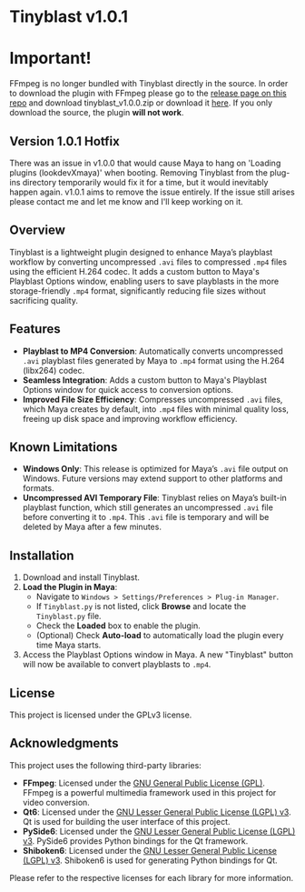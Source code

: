 # Tinyblast v1.0.1

# **Important!**

FFmpeg is no longer bundled with Tinyblast directly in the source. In order to download the plugin with FFmpeg please go to the [release page on this repo](https://git.jackmchristensen.com/jack/tinyblast/-/releases/v1.0.0) and download tinyblast_v1.0.0.zip or download it [here](https://drive.proton.me/urls/JVV34W2H3R#VOJzkesz0Cgq). If you only download the source, the plugin **will not work**.

## Version 1.0.1 Hotfix

There was an issue in v1.0.0 that would cause Maya to hang on 'Loading plugins (lookdevXmaya)' when booting. Removing Tinyblast from the plug-ins directory temporarily would fix it for a time, but it would inevitably happen again. v1.0.1 aims to remove the issue entirely. If the issue still arises please contact me and let me know and I'll keep working on it.

## Overview

Tinyblast is a lightweight plugin designed to enhance Maya’s playblast workflow by converting uncompressed `.avi` files to compressed `.mp4` files using the efficient H.264 codec. It adds a custom button to Maya's Playblast Options window, enabling users to save playblasts in the more storage-friendly `.mp4` format, significantly reducing file sizes without sacrificing quality.

## Features

- **Playblast to MP4 Conversion**: Automatically converts uncompressed `.avi` playblast files generated by Maya to `.mp4` format using the H.264 (libx264) codec.
- **Seamless Integration**: Adds a custom button to Maya's Playblast Options window for quick access to conversion options.
- **Improved File Size Efficiency**: Compresses uncompressed `.avi` files, which Maya creates by default, into `.mp4` files with minimal quality loss, freeing up disk space and improving workflow efficiency.

## Known Limitations

- **Windows Only**: This release is optimized for Maya’s `.avi` file output on Windows. Future versions may extend support to other platforms and formats.
- **Uncompressed AVI Temporary File**: Tinyblast relies on Maya’s built-in playblast function, which still generates an uncompressed `.avi` file before converting it to `.mp4`. This `.avi` file is temporary and will be deleted by Maya after a few minutes.

## Installation

1. Download and install Tinyblast.
2. **Load the Plugin in Maya**:
   - Navigate to `Windows > Settings/Preferences > Plug-in Manager`.
   - If `Tinyblast.py` is not listed, click **Browse** and locate the `Tinyblast.py` file.
   - Check the **Loaded** box to enable the plugin.
   - (Optional) Check **Auto-load** to automatically load the plugin every time Maya starts.
3. Access the Playblast Options window in Maya. A new "Tinyblast" button will now be available to convert playblasts to `.mp4`.

## License

This project is licensed under the GPLv3 license.

## Acknowledgments

This project uses the following third-party libraries:

- **FFmpeg**: Licensed under the [GNU General Public License (GPL)](https://ffmpeg.org/legal.html). FFmpeg is a powerful multimedia framework used in this project for video conversion.
- **Qt6**: Licensed under the [GNU Lesser General Public License (LGPL) v3](https://www.qt.io/licensing). Qt is used for building the user interface of this project.
- **PySide6**: Licensed under the [GNU Lesser General Public License (LGPL) v3](https://doc.qt.io/qtforpython/licenses.html). PySide6 provides Python bindings for the Qt framework.
- **Shiboken6**: Licensed under the [GNU Lesser General Public License (LGPL) v3](https://doc.qt.io/qtforpython/shiboken6/). Shiboken6 is used for generating Python bindings for Qt.

Please refer to the respective licenses for each library for more information.
